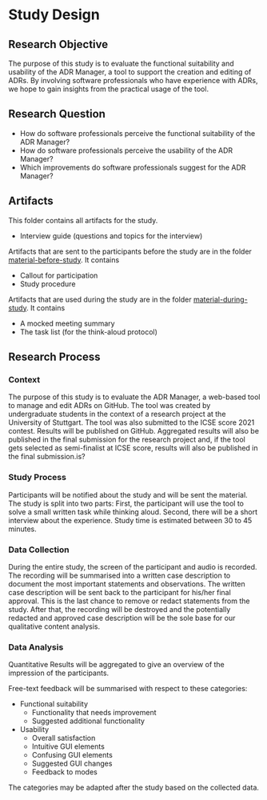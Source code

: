 # Study Design

## Research Objective

The purpose of this study is to evaluate the functional suitability and usability of the ADR Manager, a tool to support the creation and editing of ADRs. By involving software professionals who have experience with ADRs, we hope to gain insights from the practical usage of the tool.

## Research Question

- How do software professionals perceive the functional suitability of the ADR Manager?
- How do software professionals perceive the usability of the ADR Manager?
- Which improvements do software professionals suggest for the ADR Manager?

## Artifacts

This folder contains all artifacts for the study.

- Interview guide (questions and topics for the interview)

Artifacts that are sent to the participants before the study are in the folder [material-before-study](material-before-study). It contains

- Callout for participation
- Study procedure

Artifacts that are used during the study are in the folder [material-during-study](material-during-study). It contains

- A mocked meeting summary
- The task list (for the think-aloud protocol)

## Research Process

### Context

The purpose of this study is to evaluate the ADR Manager, a web-based tool to manage and edit ADRs on GitHub. The tool was created by undergraduate students in the context of a research project at the University of Stuttgart. The tool was also submitted to the ICSE score 2021 contest. Results will be published on GitHub. Aggregated results will also be published in the final submission for the research project and, if the tool gets selected as semi-finalist at ICSE score, results will also be published in the final submission.is?

### Study Process 

Participants will be notified about the study and will be sent the material. The study is split into two parts: First, the participant will use the tool to solve a small written task while thinking aloud. Second, there will be a short interview about the experience. Study time is estimated between 30 to 45 minutes. 

### Data Collection

During the entire study, the screen of the participant and audio is recorded. 
The recording will be summarised into a written case description to document the most important statements and observations.
The written case description will be sent back to the participant for his/her final approval. This is the last chance to remove or redact statements from the study. After that, the recording will be destroyed and the potentially redacted and approved case description will be the sole base for our qualitative content analysis.

### Data Analysis

Quantitative Results will be aggregated to give an overview of the impression of the participants.

Free-text feedback will be summarised with respect to these categories:

* Functional suitability
    * Functionality that needs improvement 
    * Suggested additional functionality
* Usability
    * Overall satisfaction
    * Intuitive GUI elements
    * Confusing GUI elements
    * Suggested GUI changes
    * Feedback to modes

The categories may be adapted after the study based on the collected data.
